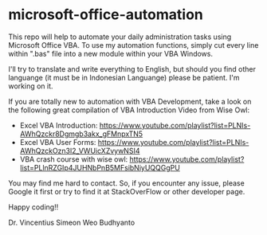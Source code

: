 # microsoft-office-automation
This repo will help to automate your daily administration tasks using Microsoft Office VBA. To use my automation functions, simply cut every line within ".bas" file into a new module within your VBA Windows. 

I'll try to translate and write everything to English, but should you find other languange (it must be in Indonesian Languange) please be patient. I'm working on it.

If you are totally new to automation with VBA Development, take a look on the following great compilation of VBA Introduction Video from Wise Owl:

- Excel VBA Introduction: https://www.youtube.com/playlist?list=PLNIs-AWhQzckr8Dgmgb3akx_gFMnpxTN5
- Excel VBA User Forms: https://www.youtube.com/playlist?list=PLNIs-AWhQzckOzn3l2_VWUicXZvywNSI4
- VBA crash course with wise owl: https://www.youtube.com/playlist?list=PLlnRZGIp4JUHNbPnB5MFsibNiyUQQGgPU

You may find me hard to contact. So, if you encounter any issue, please Google it first or try to find it at StackOverFlow or other developer page. 

Happy coding!!

Dr. Vincentius Simeon Weo Budhyanto
